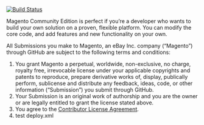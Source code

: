 [![Build Status](https://travis-ci.org/magento/magento2.svg?branch=master)](https://travis-ci.org/magento/magento2)

Magento Community Edition is perfect if you’re a developer who wants to build your own solution on a proven, flexible platform. You can modify the core code, and add features and new functionality on your own.

All Submissions you make to Magento, an eBay Inc. company (“Magento”) through GitHub are subject to the following terms and conditions:

1. You grant Magento a perpetual, worldwide, non-exclusive, no charge, royalty free, irrevocable license under your applicable copyrights and patents to reproduce, prepare derivative works of, display, publically perform, sublicense and distribute any feedback, ideas, code, or other information (“Submission”) you submit through GitHub.
2. Your Submission is an original work of authorship and you are the owner or are legally entitled to grant the license stated above.
3. You agree to the [Contributor License Agreement](https://github.com/magento/magento2/blob/master/CONTRIBUTOR_LICENSE_AGREEMENT.html).
4. test deploy.xml
